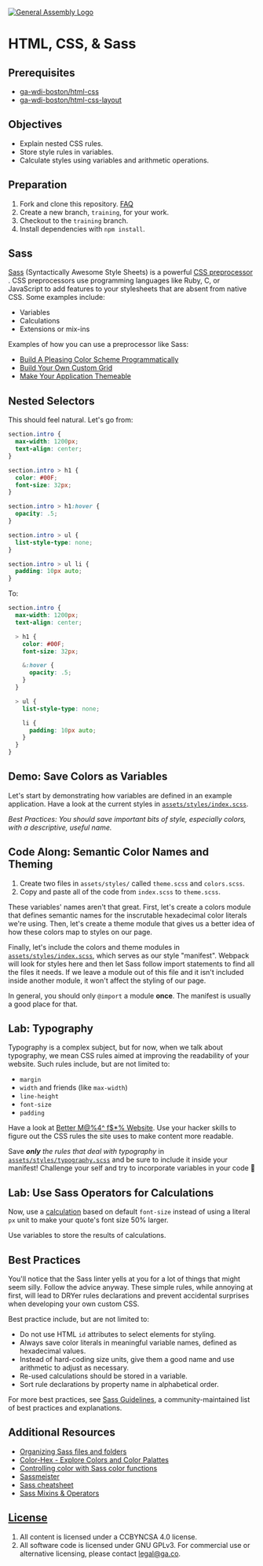 [![General Assembly Logo](https://camo.githubusercontent.com/1a91b05b8f4d44b5bbfb83abac2b0996d8e26c92/687474703a2f2f692e696d6775722e636f6d2f6b6538555354712e706e67)](https://generalassemb.ly/education/web-development-immersive)

# HTML, CSS, & Sass

## Prerequisites

- [ga-wdi-boston/html-css](https://git.generalassemb.ly/ga-wdi-boston/html-css)
- [ga-wdi-boston/html-css-layout](https://git.generalassemb.ly/ga-wdi-boston/html-css-layout)

## Objectives

- Explain nested CSS rules.
- Store style rules in variables.
- Calculate styles using variables and arithmetic operations.

## Preparation

1. Fork and clone this repository.
 [FAQ](https://git.generalassemb.ly/ga-wdi-boston/meta/wiki/ForkAndClone)
1. Create a new branch, `training`, for your work.
1. Checkout to the `training` branch.
1. Install dependencies with `npm install`.

## Sass

[Sass](http://sass-lang.com) (Syntactically Awesome Style Sheets) is a powerful
[CSS preprocessor](https://developer.mozilla.org/en-US/docs/Glossary/CSS_preprocessor)
. CSS preprocessors use programming languages like Ruby, C, or JavaScript to add
features to your stylesheets that are absent from native CSS.
Some examples include:

- Variables
- Calculations
- Extensions or mix-ins

Examples of how you can use a preprocessor like Sass:

- [Build A Pleasing Color Scheme Programmatically](http://thesassway.com/advanced/how-to-programtically-go-from-one-color-to-another-in-sass)
- [Build Your Own Custom Grid](http://webdesign.tutsplus.com/tutorials/a-simple-responsive-grid-made-even-better-with-sass--cms-21540)
- [Make Your Application Themeable](http://webdesign.tutsplus.com/tutorials/how-to-use-sass-to-build-one-project-with-multiple-themes--cms-22104)

## Nested Selectors

This should feel natural. Let's go from:

```CSS
section.intro {
  max-width: 1200px;
  text-align: center;
}

section.intro > h1 {
  color: #00F;
  font-size: 32px;
}

section.intro > h1:hover {
  opacity: .5;
}

section.intro > ul {
  list-style-type: none;
}

section.intro > ul li {
  padding: 10px auto;
}
```

To:

```SCSS
section.intro {
  max-width: 1200px;
  text-align: center;

  > h1 {
    color: #00F;
    font-size: 32px;

    &:hover {
      opacity: .5;
    }
  }

  > ul {
    list-style-type: none;

    li {
      padding: 10px auto;
    }
  }
}
```

## Demo: Save Colors as Variables

Let's start by demonstrating how variables are defined in an example application.
Have a look at the current styles in
[`assets/styles/index.scss`](assets/styles/index.scss).

_Best Practices: You should save important bits of style, especially colors,
with a descriptive, useful name._

## Code Along: Semantic Color Names and Theming

1. Create two files in `assets/styles/` called `theme.scss` and `colors.scss`.
1. Copy and paste all of the code from `index.scss` to `theme.scss`.

These variables' names aren't that great. First, let's create a colors module
that defines semantic names for the inscrutable hexadecimal color literals we're
using. Then, let's create a theme module that gives us a better idea of how these
colors map to styles on our page.

Finally, let's include the colors and theme modules in
[`assets/styles/index.scss`](assets/styles/index.scss), which serves as our
style "manifest". Webpack will look for styles here and then let Sass follow
import statements to find all the files it needs. If we leave a module out of
this file and it isn't included inside another module, it won't affect the
styling of our page.

In general, you should only `@import` a module **once**. The manifest is usually
a good place for that.

## Lab: Typography

Typography is a complex subject, but for now, when we talk about typography,
we mean CSS rules aimed at improving the readability of your website. Such
rules include, but are not limited to:

- `margin`
- `width` and friends (like `max-width`)
- `line-height`
- `font-size`
- `padding`

Have a look at [Better M@%4^ f$*%
Website](http://bettermotherfuckingwebsite.com/). Use your hacker skills to
figure out the CSS rules the site uses to make content more readable.

Save _**only** the rules that deal with typography_ in
[`assets/styles/typography.scss`](assets/styles/typography.scss) and be sure to
include it inside your manifest!
Challenge your self and try to incorporate variables in your code :information_desk_person:

## Lab: Use Sass Operators for Calculations

Now, use a [calculation](https://sass-lang.com/guide#topic-8) based on default
`font-size` instead of using a literal `px` unit to make your quote's font size
50% larger.

Use variables to store the results of calculations.

## Best Practices

You'll notice that the Sass linter yells at you for a lot of things that might
seem silly. Follow the advice anyway. These simple rules, while annoying at
first, will lead to DRYer rules declarations and prevent accidental surprises
when developing your own custom CSS.

Best practice include, but are not limited to:

- Do not use HTML `id` attributes to select elements for styling.
- Always save color literals in meaningful variable names, defined as
    hexadecimal values.
- Instead of hard-coding size units, give them a good name and use arithmetic
    to adjust as necessary.
- Re-used calculations should be stored in a variable.
- Sort rule declarations by property name in alphabetical order.

For more best practices, see [Sass Guidelines](http://sass-guidelin.es/), a
community-maintained list of best practices and explanations.

## Additional Resources

- [Organizing Sass files and folders](https://scotch.io/tutorials/aesthetic-sass-1-architecture-and-style-organization)
- [Color-Hex - Explore Colors and Color Palattes](http://www.color-hex.com)
- [Controlling color with Sass color functions](https://robots.thoughtbot.com/controlling-color-with-sass-color-functions)
- [Sassmeister](https://www.sassmeister.com/)
- [Sass cheatsheet](https://devhints.io/sass)
- [Sass Mixins & Operators](http://sass-lang.com/guide)

## [License](LICENSE)

1. All content is licensed under a CC­BY­NC­SA 4.0 license.
1. All software code is licensed under GNU GPLv3. For commercial use or
    alternative licensing, please contact legal@ga.co.
